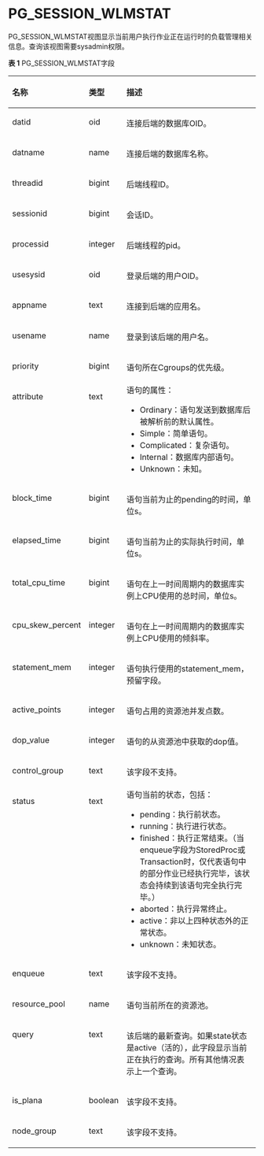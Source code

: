 # PG\_SESSION\_WLMSTAT

PG\_SESSION\_WLMSTAT视图显示当前用户执行作业正在运行时的负载管理相关信息。查询该视图需要sysadmin权限。

**表 1**  PG\_SESSION\_WLMSTAT字段

<a name="zh-cn_topic_0059777813_tccd0268d55f64ec1a787b36355678bd4"></a>
<table><thead align="left"><tr id="zh-cn_topic_0059777813_r1ca16dbdaebf4816ac282796af04c7dc"><th class="cellrowborder" valign="top" width="23.369999999999997%" id="mcps1.2.4.1.1"><p id="zh-cn_topic_0059777813_a54c6f4bf1ef74329935e7c5b3d44c568"><a name="zh-cn_topic_0059777813_a54c6f4bf1ef74329935e7c5b3d44c568"></a><a name="zh-cn_topic_0059777813_a54c6f4bf1ef74329935e7c5b3d44c568"></a>名称</p>
</th>
<th class="cellrowborder" valign="top" width="13.79%" id="mcps1.2.4.1.2"><p id="zh-cn_topic_0059777813_a50a83a9a3c054bbda8b4052636a3f0b0"><a name="zh-cn_topic_0059777813_a50a83a9a3c054bbda8b4052636a3f0b0"></a><a name="zh-cn_topic_0059777813_a50a83a9a3c054bbda8b4052636a3f0b0"></a>类型</p>
</th>
<th class="cellrowborder" valign="top" width="62.839999999999996%" id="mcps1.2.4.1.3"><p id="zh-cn_topic_0059777813_a25cd84fe2a5346df8dd7de66987a0817"><a name="zh-cn_topic_0059777813_a25cd84fe2a5346df8dd7de66987a0817"></a><a name="zh-cn_topic_0059777813_a25cd84fe2a5346df8dd7de66987a0817"></a>描述</p>
</th>
</tr>
</thead>
<tbody><tr id="zh-cn_topic_0059777813_rd60c774c050f4e3fb470778927889fcb"><td class="cellrowborder" valign="top" width="23.369999999999997%" headers="mcps1.2.4.1.1 "><p id="zh-cn_topic_0059777813_a868904a6bedc4f96a89b958e84e9e16b"><a name="zh-cn_topic_0059777813_a868904a6bedc4f96a89b958e84e9e16b"></a><a name="zh-cn_topic_0059777813_a868904a6bedc4f96a89b958e84e9e16b"></a>datid</p>
</td>
<td class="cellrowborder" valign="top" width="13.79%" headers="mcps1.2.4.1.2 "><p id="zh-cn_topic_0059777813_ae3fedda4b1624c7290e4969612e9e262"><a name="zh-cn_topic_0059777813_ae3fedda4b1624c7290e4969612e9e262"></a><a name="zh-cn_topic_0059777813_ae3fedda4b1624c7290e4969612e9e262"></a>oid</p>
</td>
<td class="cellrowborder" valign="top" width="62.839999999999996%" headers="mcps1.2.4.1.3 "><p id="zh-cn_topic_0059777813_ab0e1375ad24c46319ad2a4db1f8b366e"><a name="zh-cn_topic_0059777813_ab0e1375ad24c46319ad2a4db1f8b366e"></a><a name="zh-cn_topic_0059777813_ab0e1375ad24c46319ad2a4db1f8b366e"></a>连接后端的数据库OID。</p>
</td>
</tr>
<tr id="zh-cn_topic_0059777813_r773daf5f20b745b9a61e42ea198947c8"><td class="cellrowborder" valign="top" width="23.369999999999997%" headers="mcps1.2.4.1.1 "><p id="zh-cn_topic_0059777813_a23dd1bd89d5a46b68c1fa767b1e20437"><a name="zh-cn_topic_0059777813_a23dd1bd89d5a46b68c1fa767b1e20437"></a><a name="zh-cn_topic_0059777813_a23dd1bd89d5a46b68c1fa767b1e20437"></a>datname</p>
</td>
<td class="cellrowborder" valign="top" width="13.79%" headers="mcps1.2.4.1.2 "><p id="zh-cn_topic_0059777813_a5d38c859cd5b4679a394b37d0939f593"><a name="zh-cn_topic_0059777813_a5d38c859cd5b4679a394b37d0939f593"></a><a name="zh-cn_topic_0059777813_a5d38c859cd5b4679a394b37d0939f593"></a>name</p>
</td>
<td class="cellrowborder" valign="top" width="62.839999999999996%" headers="mcps1.2.4.1.3 "><p id="zh-cn_topic_0059777813_a3d80bbfcfcf649d0a17e316abd3d7131"><a name="zh-cn_topic_0059777813_a3d80bbfcfcf649d0a17e316abd3d7131"></a><a name="zh-cn_topic_0059777813_a3d80bbfcfcf649d0a17e316abd3d7131"></a>连接后端的数据库名称。</p>
</td>
</tr>
<tr id="zh-cn_topic_0059777813_rac262b0a4bae452f97ba8298291c0bc8"><td class="cellrowborder" valign="top" width="23.369999999999997%" headers="mcps1.2.4.1.1 "><p id="zh-cn_topic_0059777813_a67d4cc2426cc4d648561e05beaaa7fc7"><a name="zh-cn_topic_0059777813_a67d4cc2426cc4d648561e05beaaa7fc7"></a><a name="zh-cn_topic_0059777813_a67d4cc2426cc4d648561e05beaaa7fc7"></a>threadid</p>
</td>
<td class="cellrowborder" valign="top" width="13.79%" headers="mcps1.2.4.1.2 "><p id="zh-cn_topic_0059777813_af76ab6a0c8434029b15ae6d57f15abd5"><a name="zh-cn_topic_0059777813_af76ab6a0c8434029b15ae6d57f15abd5"></a><a name="zh-cn_topic_0059777813_af76ab6a0c8434029b15ae6d57f15abd5"></a>bigint</p>
</td>
<td class="cellrowborder" valign="top" width="62.839999999999996%" headers="mcps1.2.4.1.3 "><p id="zh-cn_topic_0059777813_a7669230bc8c2495da4b811c58dfe65a0"><a name="zh-cn_topic_0059777813_a7669230bc8c2495da4b811c58dfe65a0"></a><a name="zh-cn_topic_0059777813_a7669230bc8c2495da4b811c58dfe65a0"></a>后端线程ID。</p>
</td>
</tr>
<tr id="row182751955182013"><td class="cellrowborder" valign="top" width="23.369999999999997%" headers="mcps1.2.4.1.1 "><p id="p19276205522012"><a name="p19276205522012"></a><a name="p19276205522012"></a>sessionid</p>
</td>
<td class="cellrowborder" valign="top" width="13.79%" headers="mcps1.2.4.1.2 "><p id="p172761555102017"><a name="p172761555102017"></a><a name="p172761555102017"></a>bigint</p>
</td>
<td class="cellrowborder" valign="top" width="62.839999999999996%" headers="mcps1.2.4.1.3 "><p id="p1827685511203"><a name="p1827685511203"></a><a name="p1827685511203"></a>会话ID。</p>
</td>
</tr>
<tr id="zh-cn_topic_0059777813_rc7f7263ed9af4054b9c6f8d300395342"><td class="cellrowborder" valign="top" width="23.369999999999997%" headers="mcps1.2.4.1.1 "><p id="zh-cn_topic_0059777813_a891f0bcb046c458da7a42461197c6412"><a name="zh-cn_topic_0059777813_a891f0bcb046c458da7a42461197c6412"></a><a name="zh-cn_topic_0059777813_a891f0bcb046c458da7a42461197c6412"></a>processid</p>
</td>
<td class="cellrowborder" valign="top" width="13.79%" headers="mcps1.2.4.1.2 "><p id="zh-cn_topic_0059777813_aee89e61f7c584f42939028e67b141721"><a name="zh-cn_topic_0059777813_aee89e61f7c584f42939028e67b141721"></a><a name="zh-cn_topic_0059777813_aee89e61f7c584f42939028e67b141721"></a>integer</p>
</td>
<td class="cellrowborder" valign="top" width="62.839999999999996%" headers="mcps1.2.4.1.3 "><p id="zh-cn_topic_0059777813_a28570d8072ca4e5dafcb0325a6b110f8"><a name="zh-cn_topic_0059777813_a28570d8072ca4e5dafcb0325a6b110f8"></a><a name="zh-cn_topic_0059777813_a28570d8072ca4e5dafcb0325a6b110f8"></a>后端线程的pid。</p>
</td>
</tr>
<tr id="zh-cn_topic_0059777813_r778a278f493542ef814c34c081aaffcd"><td class="cellrowborder" valign="top" width="23.369999999999997%" headers="mcps1.2.4.1.1 "><p id="zh-cn_topic_0059777813_ac3cf9f617949409995410b2030aed42f"><a name="zh-cn_topic_0059777813_ac3cf9f617949409995410b2030aed42f"></a><a name="zh-cn_topic_0059777813_ac3cf9f617949409995410b2030aed42f"></a>usesysid</p>
</td>
<td class="cellrowborder" valign="top" width="13.79%" headers="mcps1.2.4.1.2 "><p id="zh-cn_topic_0059777813_ac969aab673fe46ea892c3b23ac445490"><a name="zh-cn_topic_0059777813_ac969aab673fe46ea892c3b23ac445490"></a><a name="zh-cn_topic_0059777813_ac969aab673fe46ea892c3b23ac445490"></a>oid</p>
</td>
<td class="cellrowborder" valign="top" width="62.839999999999996%" headers="mcps1.2.4.1.3 "><p id="zh-cn_topic_0059777813_a776237cc6eee40bc89f01e8cba7ce95d"><a name="zh-cn_topic_0059777813_a776237cc6eee40bc89f01e8cba7ce95d"></a><a name="zh-cn_topic_0059777813_a776237cc6eee40bc89f01e8cba7ce95d"></a>登录后端的用户OID。</p>
</td>
</tr>
<tr id="zh-cn_topic_0059777813_r3f3b7fa610c0416985a519ad773ca559"><td class="cellrowborder" valign="top" width="23.369999999999997%" headers="mcps1.2.4.1.1 "><p id="zh-cn_topic_0059777813_ab6bd0fea74e84219ae29812e77f10ff6"><a name="zh-cn_topic_0059777813_ab6bd0fea74e84219ae29812e77f10ff6"></a><a name="zh-cn_topic_0059777813_ab6bd0fea74e84219ae29812e77f10ff6"></a>appname</p>
</td>
<td class="cellrowborder" valign="top" width="13.79%" headers="mcps1.2.4.1.2 "><p id="zh-cn_topic_0059777813_ac9007d3b4a1b4b9e8244269b155a5caa"><a name="zh-cn_topic_0059777813_ac9007d3b4a1b4b9e8244269b155a5caa"></a><a name="zh-cn_topic_0059777813_ac9007d3b4a1b4b9e8244269b155a5caa"></a>text</p>
</td>
<td class="cellrowborder" valign="top" width="62.839999999999996%" headers="mcps1.2.4.1.3 "><p id="zh-cn_topic_0059777813_afee9a8f4dff24f169f3140b4f4062075"><a name="zh-cn_topic_0059777813_afee9a8f4dff24f169f3140b4f4062075"></a><a name="zh-cn_topic_0059777813_afee9a8f4dff24f169f3140b4f4062075"></a>连接到后端的应用名。</p>
</td>
</tr>
<tr id="zh-cn_topic_0059777813_rc495ccb308e5438190191997ca948fad"><td class="cellrowborder" valign="top" width="23.369999999999997%" headers="mcps1.2.4.1.1 "><p id="zh-cn_topic_0059777813_a0734cbc29f564d6eac9741e71c979897"><a name="zh-cn_topic_0059777813_a0734cbc29f564d6eac9741e71c979897"></a><a name="zh-cn_topic_0059777813_a0734cbc29f564d6eac9741e71c979897"></a>usename</p>
</td>
<td class="cellrowborder" valign="top" width="13.79%" headers="mcps1.2.4.1.2 "><p id="zh-cn_topic_0059777813_a2a1e0bf7c3cf4aa1bb3c9a2ef58286f3"><a name="zh-cn_topic_0059777813_a2a1e0bf7c3cf4aa1bb3c9a2ef58286f3"></a><a name="zh-cn_topic_0059777813_a2a1e0bf7c3cf4aa1bb3c9a2ef58286f3"></a>name</p>
</td>
<td class="cellrowborder" valign="top" width="62.839999999999996%" headers="mcps1.2.4.1.3 "><p id="zh-cn_topic_0059777813_ac94e5bbf58b64ab9bd77fa3fa6d5b03a"><a name="zh-cn_topic_0059777813_ac94e5bbf58b64ab9bd77fa3fa6d5b03a"></a><a name="zh-cn_topic_0059777813_ac94e5bbf58b64ab9bd77fa3fa6d5b03a"></a>登录到该后端的用户名。</p>
</td>
</tr>
<tr id="zh-cn_topic_0059777813_r1da80184f1714572b51fe9f2e2a9c961"><td class="cellrowborder" valign="top" width="23.369999999999997%" headers="mcps1.2.4.1.1 "><p id="zh-cn_topic_0059777813_ac6633e4e709844cd92695bf06a96f22e"><a name="zh-cn_topic_0059777813_ac6633e4e709844cd92695bf06a96f22e"></a><a name="zh-cn_topic_0059777813_ac6633e4e709844cd92695bf06a96f22e"></a>priority</p>
</td>
<td class="cellrowborder" valign="top" width="13.79%" headers="mcps1.2.4.1.2 "><p id="zh-cn_topic_0059777813_a3fbb092d9267407795e2f2c17c16375b"><a name="zh-cn_topic_0059777813_a3fbb092d9267407795e2f2c17c16375b"></a><a name="zh-cn_topic_0059777813_a3fbb092d9267407795e2f2c17c16375b"></a>bigint</p>
</td>
<td class="cellrowborder" valign="top" width="62.839999999999996%" headers="mcps1.2.4.1.3 "><p id="zh-cn_topic_0059777813_ad28893ddc8c14c4e80834e1b776741e9"><a name="zh-cn_topic_0059777813_ad28893ddc8c14c4e80834e1b776741e9"></a><a name="zh-cn_topic_0059777813_ad28893ddc8c14c4e80834e1b776741e9"></a>语句所在Cgroups的优先级。</p>
</td>
</tr>
<tr id="zh-cn_topic_0059777813_re92cbd92b30f4f36be2495ebf60a815e"><td class="cellrowborder" valign="top" width="23.369999999999997%" headers="mcps1.2.4.1.1 "><p id="zh-cn_topic_0059777813_aa5f3de1c4c7c446490a94f5264c12263"><a name="zh-cn_topic_0059777813_aa5f3de1c4c7c446490a94f5264c12263"></a><a name="zh-cn_topic_0059777813_aa5f3de1c4c7c446490a94f5264c12263"></a>attribute</p>
</td>
<td class="cellrowborder" valign="top" width="13.79%" headers="mcps1.2.4.1.2 "><p id="zh-cn_topic_0059777813_a0168eaf273b044d38eeee2247abcb490"><a name="zh-cn_topic_0059777813_a0168eaf273b044d38eeee2247abcb490"></a><a name="zh-cn_topic_0059777813_a0168eaf273b044d38eeee2247abcb490"></a>text</p>
</td>
<td class="cellrowborder" valign="top" width="62.839999999999996%" headers="mcps1.2.4.1.3 "><div class="p" id="zh-cn_topic_0059777813_ab6e2430869eb4a849e9928bf2cafdb9c"><a name="zh-cn_topic_0059777813_ab6e2430869eb4a849e9928bf2cafdb9c"></a><a name="zh-cn_topic_0059777813_ab6e2430869eb4a849e9928bf2cafdb9c"></a>语句的属性：<a name="ul46721356172613"></a><a name="ul46721356172613"></a><ul id="ul46721356172613"><li>Ordinary：语句发送到数据库后被解析前的默认属性。</li><li>Simple：简单语句。</li><li>Complicated：复杂语句。</li><li>Internal：数据库内部语句。</li><li>Unknown：未知。</li></ul>
</div>
</td>
</tr>
<tr id="zh-cn_topic_0059777813_rfb82f1a98bf74dedaefde816819f36e3"><td class="cellrowborder" valign="top" width="23.369999999999997%" headers="mcps1.2.4.1.1 "><p id="zh-cn_topic_0059777813_a3e60006c9a5b45f3b00b53f2a4db0445"><a name="zh-cn_topic_0059777813_a3e60006c9a5b45f3b00b53f2a4db0445"></a><a name="zh-cn_topic_0059777813_a3e60006c9a5b45f3b00b53f2a4db0445"></a>block_time</p>
</td>
<td class="cellrowborder" valign="top" width="13.79%" headers="mcps1.2.4.1.2 "><p id="zh-cn_topic_0059777813_ae789dae3e63e46a287afeec08d39756f"><a name="zh-cn_topic_0059777813_ae789dae3e63e46a287afeec08d39756f"></a><a name="zh-cn_topic_0059777813_ae789dae3e63e46a287afeec08d39756f"></a>bigint</p>
</td>
<td class="cellrowborder" valign="top" width="62.839999999999996%" headers="mcps1.2.4.1.3 "><p id="zh-cn_topic_0059777813_af4c228feb9264729a04530c18f11e9a9"><a name="zh-cn_topic_0059777813_af4c228feb9264729a04530c18f11e9a9"></a><a name="zh-cn_topic_0059777813_af4c228feb9264729a04530c18f11e9a9"></a>语句当前为止的pending的时间，单位s。</p>
</td>
</tr>
<tr id="zh-cn_topic_0059777813_re58ec06790fd47618d0af600829e2cf9"><td class="cellrowborder" valign="top" width="23.369999999999997%" headers="mcps1.2.4.1.1 "><p id="zh-cn_topic_0059777813_a0191dc929341428caa5ac1415ad53520"><a name="zh-cn_topic_0059777813_a0191dc929341428caa5ac1415ad53520"></a><a name="zh-cn_topic_0059777813_a0191dc929341428caa5ac1415ad53520"></a>elapsed_time</p>
</td>
<td class="cellrowborder" valign="top" width="13.79%" headers="mcps1.2.4.1.2 "><p id="zh-cn_topic_0059777813_a5f3e1fe1e474414a9ebfbf98f396faa3"><a name="zh-cn_topic_0059777813_a5f3e1fe1e474414a9ebfbf98f396faa3"></a><a name="zh-cn_topic_0059777813_a5f3e1fe1e474414a9ebfbf98f396faa3"></a>bigint</p>
</td>
<td class="cellrowborder" valign="top" width="62.839999999999996%" headers="mcps1.2.4.1.3 "><p id="zh-cn_topic_0059777813_ab3e1fc4d9a92413eaf37dda8d254a85e"><a name="zh-cn_topic_0059777813_ab3e1fc4d9a92413eaf37dda8d254a85e"></a><a name="zh-cn_topic_0059777813_ab3e1fc4d9a92413eaf37dda8d254a85e"></a>语句当前为止的实际执行时间，单位s。</p>
</td>
</tr>
<tr id="zh-cn_topic_0059777813_r80dcf6f5419b42019dd1a939b1bc6384"><td class="cellrowborder" valign="top" width="23.369999999999997%" headers="mcps1.2.4.1.1 "><p id="zh-cn_topic_0059777813_a6ef8961cf16941bcb8ce4f1a14199655"><a name="zh-cn_topic_0059777813_a6ef8961cf16941bcb8ce4f1a14199655"></a><a name="zh-cn_topic_0059777813_a6ef8961cf16941bcb8ce4f1a14199655"></a>total_cpu_time</p>
</td>
<td class="cellrowborder" valign="top" width="13.79%" headers="mcps1.2.4.1.2 "><p id="zh-cn_topic_0059777813_ab5d0d996c1104317a9cecb6df46efd10"><a name="zh-cn_topic_0059777813_ab5d0d996c1104317a9cecb6df46efd10"></a><a name="zh-cn_topic_0059777813_ab5d0d996c1104317a9cecb6df46efd10"></a>bigint</p>
</td>
<td class="cellrowborder" valign="top" width="62.839999999999996%" headers="mcps1.2.4.1.3 "><p id="zh-cn_topic_0059777813_ad747620eff1f408eac4bff65f8b87d85"><a name="zh-cn_topic_0059777813_ad747620eff1f408eac4bff65f8b87d85"></a><a name="zh-cn_topic_0059777813_ad747620eff1f408eac4bff65f8b87d85"></a>语句在上一时间周期内的数据库实例上CPU使用的总时间，单位s。</p>
</td>
</tr>
<tr id="zh-cn_topic_0059777813_rbbad292dc5434f2993ad752edf1826bf"><td class="cellrowborder" valign="top" width="23.369999999999997%" headers="mcps1.2.4.1.1 "><p id="zh-cn_topic_0059777813_a0e4ff4c8a5ae4e568df63b5a0d2d3b46"><a name="zh-cn_topic_0059777813_a0e4ff4c8a5ae4e568df63b5a0d2d3b46"></a><a name="zh-cn_topic_0059777813_a0e4ff4c8a5ae4e568df63b5a0d2d3b46"></a>cpu_skew_percent</p>
</td>
<td class="cellrowborder" valign="top" width="13.79%" headers="mcps1.2.4.1.2 "><p id="zh-cn_topic_0059777813_ac533296e764a45e88dfefa84a8f6d2e5"><a name="zh-cn_topic_0059777813_ac533296e764a45e88dfefa84a8f6d2e5"></a><a name="zh-cn_topic_0059777813_ac533296e764a45e88dfefa84a8f6d2e5"></a>integer</p>
</td>
<td class="cellrowborder" valign="top" width="62.839999999999996%" headers="mcps1.2.4.1.3 "><p id="zh-cn_topic_0059777813_a31aaf318f1e74686809820ea6850fea0"><a name="zh-cn_topic_0059777813_a31aaf318f1e74686809820ea6850fea0"></a><a name="zh-cn_topic_0059777813_a31aaf318f1e74686809820ea6850fea0"></a>语句在上一时间周期内的数据库实例上CPU使用的倾斜率。</p>
</td>
</tr>
<tr id="zh-cn_topic_0059777813_r12108dbe0e7e4dd095a384559789b70b"><td class="cellrowborder" valign="top" width="23.369999999999997%" headers="mcps1.2.4.1.1 "><p id="zh-cn_topic_0059777813_a68ae3baf736d418b963d2ec3a2015e75"><a name="zh-cn_topic_0059777813_a68ae3baf736d418b963d2ec3a2015e75"></a><a name="zh-cn_topic_0059777813_a68ae3baf736d418b963d2ec3a2015e75"></a>statement_mem</p>
</td>
<td class="cellrowborder" valign="top" width="13.79%" headers="mcps1.2.4.1.2 "><p id="zh-cn_topic_0059777813_a900107402fb04dd39186c0c6b96f7763"><a name="zh-cn_topic_0059777813_a900107402fb04dd39186c0c6b96f7763"></a><a name="zh-cn_topic_0059777813_a900107402fb04dd39186c0c6b96f7763"></a>integer</p>
</td>
<td class="cellrowborder" valign="top" width="62.839999999999996%" headers="mcps1.2.4.1.3 "><p id="zh-cn_topic_0059777813_af58de729016945cc8a8dad3520f400fd"><a name="zh-cn_topic_0059777813_af58de729016945cc8a8dad3520f400fd"></a><a name="zh-cn_topic_0059777813_af58de729016945cc8a8dad3520f400fd"></a>语句执行使用的statement_mem，预留字段。</p>
</td>
</tr>
<tr id="zh-cn_topic_0059777813_rd4517b6fa20347c399cca1b65d57a369"><td class="cellrowborder" valign="top" width="23.369999999999997%" headers="mcps1.2.4.1.1 "><p id="zh-cn_topic_0059777813_a07ea9fb931b1497bbd6745800562df77"><a name="zh-cn_topic_0059777813_a07ea9fb931b1497bbd6745800562df77"></a><a name="zh-cn_topic_0059777813_a07ea9fb931b1497bbd6745800562df77"></a>active_points</p>
</td>
<td class="cellrowborder" valign="top" width="13.79%" headers="mcps1.2.4.1.2 "><p id="zh-cn_topic_0059777813_a5178b0d262db4ffaa4c8bdee70f8f373"><a name="zh-cn_topic_0059777813_a5178b0d262db4ffaa4c8bdee70f8f373"></a><a name="zh-cn_topic_0059777813_a5178b0d262db4ffaa4c8bdee70f8f373"></a>integer</p>
</td>
<td class="cellrowborder" valign="top" width="62.839999999999996%" headers="mcps1.2.4.1.3 "><p id="zh-cn_topic_0059777813_ad888c687e65b4e2b99b81043436d9244"><a name="zh-cn_topic_0059777813_ad888c687e65b4e2b99b81043436d9244"></a><a name="zh-cn_topic_0059777813_ad888c687e65b4e2b99b81043436d9244"></a>语句占用的资源池并发点数。</p>
</td>
</tr>
<tr id="zh-cn_topic_0059777813_r7e7b8331bf894a4abd50d040dd200d61"><td class="cellrowborder" valign="top" width="23.369999999999997%" headers="mcps1.2.4.1.1 "><p id="zh-cn_topic_0059777813_a1774df5bc4e041179b7e398ba7ba51e6"><a name="zh-cn_topic_0059777813_a1774df5bc4e041179b7e398ba7ba51e6"></a><a name="zh-cn_topic_0059777813_a1774df5bc4e041179b7e398ba7ba51e6"></a>dop_value</p>
</td>
<td class="cellrowborder" valign="top" width="13.79%" headers="mcps1.2.4.1.2 "><p id="zh-cn_topic_0059777813_aa58044efdd6e45c98f1aec3e85480104"><a name="zh-cn_topic_0059777813_aa58044efdd6e45c98f1aec3e85480104"></a><a name="zh-cn_topic_0059777813_aa58044efdd6e45c98f1aec3e85480104"></a>integer</p>
</td>
<td class="cellrowborder" valign="top" width="62.839999999999996%" headers="mcps1.2.4.1.3 "><p id="zh-cn_topic_0059777813_a39b24008b80a4aa3b29785a5c311bdc6"><a name="zh-cn_topic_0059777813_a39b24008b80a4aa3b29785a5c311bdc6"></a><a name="zh-cn_topic_0059777813_a39b24008b80a4aa3b29785a5c311bdc6"></a>语句的从资源池中获取的dop值。</p>
</td>
</tr>
<tr id="zh-cn_topic_0059777813_r8f48c2c43cd9410a9487ddab7b0ba046"><td class="cellrowborder" valign="top" width="23.369999999999997%" headers="mcps1.2.4.1.1 "><p id="zh-cn_topic_0059777813_a2de0dcaf8d7b4e0596d2e3a669a243ea"><a name="zh-cn_topic_0059777813_a2de0dcaf8d7b4e0596d2e3a669a243ea"></a><a name="zh-cn_topic_0059777813_a2de0dcaf8d7b4e0596d2e3a669a243ea"></a>control_group</p>
</td>
<td class="cellrowborder" valign="top" width="13.79%" headers="mcps1.2.4.1.2 "><p id="zh-cn_topic_0059777813_ace7eafae015a4d41b22f62486633f00b"><a name="zh-cn_topic_0059777813_ace7eafae015a4d41b22f62486633f00b"></a><a name="zh-cn_topic_0059777813_ace7eafae015a4d41b22f62486633f00b"></a>text</p>
</td>
<td class="cellrowborder" valign="top" width="62.839999999999996%" headers="mcps1.2.4.1.3 "><p id="zh-cn_topic_0059777813_a42731aed94024204b318587ac7b72885"><a name="zh-cn_topic_0059777813_a42731aed94024204b318587ac7b72885"></a><a name="zh-cn_topic_0059777813_a42731aed94024204b318587ac7b72885"></a>该字段不支持。</p>
</td>
</tr>
<tr id="zh-cn_topic_0059777813_r294b9ac28d86426b8fae8993983cfe5c"><td class="cellrowborder" valign="top" width="23.369999999999997%" headers="mcps1.2.4.1.1 "><p id="zh-cn_topic_0059777813_aab7f67ca38b045b99e5a96e284119b69"><a name="zh-cn_topic_0059777813_aab7f67ca38b045b99e5a96e284119b69"></a><a name="zh-cn_topic_0059777813_aab7f67ca38b045b99e5a96e284119b69"></a>status</p>
</td>
<td class="cellrowborder" valign="top" width="13.79%" headers="mcps1.2.4.1.2 "><p id="zh-cn_topic_0059777813_a85e90919e2c14bfda686b399a410a8ef"><a name="zh-cn_topic_0059777813_a85e90919e2c14bfda686b399a410a8ef"></a><a name="zh-cn_topic_0059777813_a85e90919e2c14bfda686b399a410a8ef"></a>text</p>
</td>
<td class="cellrowborder" valign="top" width="62.839999999999996%" headers="mcps1.2.4.1.3 "><div class="p" id="zh-cn_topic_0059777813_a52d8aa96b9ad4db89fa0403130714f94"><a name="zh-cn_topic_0059777813_a52d8aa96b9ad4db89fa0403130714f94"></a><a name="zh-cn_topic_0059777813_a52d8aa96b9ad4db89fa0403130714f94"></a>语句当前的状态，包括：<a name="zh-cn_topic_0059777813_u8178e6c3854c44b7ba964d821ba60847"></a><a name="zh-cn_topic_0059777813_u8178e6c3854c44b7ba964d821ba60847"></a><ul id="zh-cn_topic_0059777813_u8178e6c3854c44b7ba964d821ba60847"><li>pending：执行前状态。</li><li>running：执行进行状态。</li><li>finished：执行正常结束。（当enqueue字段为StoredProc或Transaction时，仅代表语句中的部分作业已经执行完毕，该状态会持续到该语句完全执行完毕。）</li><li>aborted：执行异常终止。</li><li>active：非以上四种状态外的正常状态。</li><li>unknown：未知状态。</li></ul>
</div>
</td>
</tr>
<tr id="zh-cn_topic_0059777813_r470f6d37daaf4961822cf6bdd6af2f00"><td class="cellrowborder" valign="top" width="23.369999999999997%" headers="mcps1.2.4.1.1 "><p id="zh-cn_topic_0059777813_ab30701e5eb7b48f694ebe8d9b1a9a620"><a name="zh-cn_topic_0059777813_ab30701e5eb7b48f694ebe8d9b1a9a620"></a><a name="zh-cn_topic_0059777813_ab30701e5eb7b48f694ebe8d9b1a9a620"></a>enqueue</p>
</td>
<td class="cellrowborder" valign="top" width="13.79%" headers="mcps1.2.4.1.2 "><p id="zh-cn_topic_0059777813_ad3b34d321d354f54be7e810a9996517a"><a name="zh-cn_topic_0059777813_ad3b34d321d354f54be7e810a9996517a"></a><a name="zh-cn_topic_0059777813_ad3b34d321d354f54be7e810a9996517a"></a>text</p>
</td>
<td class="cellrowborder" valign="top" width="62.839999999999996%" headers="mcps1.2.4.1.3 "><p id="zh-cn_topic_0059777813_a082a0318ed814ee2aac76480f90c4c16"><a name="zh-cn_topic_0059777813_a082a0318ed814ee2aac76480f90c4c16"></a><a name="zh-cn_topic_0059777813_a082a0318ed814ee2aac76480f90c4c16"></a>该字段不支持。</p>
</td>
</tr>
<tr id="zh-cn_topic_0059777813_rca306d8c31024b2aa1ba69a5f1801b35"><td class="cellrowborder" valign="top" width="23.369999999999997%" headers="mcps1.2.4.1.1 "><p id="zh-cn_topic_0059777813_ae21e7ed18b3e42c2a602e3f1f9b63dc9"><a name="zh-cn_topic_0059777813_ae21e7ed18b3e42c2a602e3f1f9b63dc9"></a><a name="zh-cn_topic_0059777813_ae21e7ed18b3e42c2a602e3f1f9b63dc9"></a>resource_pool</p>
</td>
<td class="cellrowborder" valign="top" width="13.79%" headers="mcps1.2.4.1.2 "><p id="zh-cn_topic_0059777813_a2f8cde66942042d989bd64dc046143f7"><a name="zh-cn_topic_0059777813_a2f8cde66942042d989bd64dc046143f7"></a><a name="zh-cn_topic_0059777813_a2f8cde66942042d989bd64dc046143f7"></a>name</p>
</td>
<td class="cellrowborder" valign="top" width="62.839999999999996%" headers="mcps1.2.4.1.3 "><p id="zh-cn_topic_0059777813_a90ce7d647c7b463881ccce2bb0933bb9"><a name="zh-cn_topic_0059777813_a90ce7d647c7b463881ccce2bb0933bb9"></a><a name="zh-cn_topic_0059777813_a90ce7d647c7b463881ccce2bb0933bb9"></a>语句当前所在的资源池。</p>
</td>
</tr>
<tr id="zh-cn_topic_0059777813_row19352181317552"><td class="cellrowborder" valign="top" width="23.369999999999997%" headers="mcps1.2.4.1.1 "><p id="zh-cn_topic_0059777813_p1135381315555"><a name="zh-cn_topic_0059777813_p1135381315555"></a><a name="zh-cn_topic_0059777813_p1135381315555"></a>query</p>
</td>
<td class="cellrowborder" valign="top" width="13.79%" headers="mcps1.2.4.1.2 "><p id="zh-cn_topic_0059777813_p1735341313558"><a name="zh-cn_topic_0059777813_p1735341313558"></a><a name="zh-cn_topic_0059777813_p1735341313558"></a>text</p>
</td>
<td class="cellrowborder" valign="top" width="62.839999999999996%" headers="mcps1.2.4.1.3 "><p id="zh-cn_topic_0059777813_p16353121355516"><a name="zh-cn_topic_0059777813_p16353121355516"></a><a name="zh-cn_topic_0059777813_p16353121355516"></a>该后端的最新查询。如果state状态是active（活的），此字段显示当前正在执行的查询。所有其他情况表示上一个查询。</p>
</td>
</tr>
<tr id="row17746185011204"><td class="cellrowborder" valign="top" width="23.369999999999997%" headers="mcps1.2.4.1.1 "><p id="p1674665012010"><a name="p1674665012010"></a><a name="p1674665012010"></a>is_plana</p>
</td>
<td class="cellrowborder" valign="top" width="13.79%" headers="mcps1.2.4.1.2 "><p id="p3746145014202"><a name="p3746145014202"></a><a name="p3746145014202"></a>boolean</p>
</td>
<td class="cellrowborder" valign="top" width="62.839999999999996%" headers="mcps1.2.4.1.3 "><p id="p1174618502203"><a name="p1174618502203"></a><a name="p1174618502203"></a>该字段不支持。</p>
</td>
</tr>
<tr id="row416612268217"><td class="cellrowborder" valign="top" width="23.369999999999997%" headers="mcps1.2.4.1.1 "><p id="p121682268212"><a name="p121682268212"></a><a name="p121682268212"></a>node_group</p>
</td>
<td class="cellrowborder" valign="top" width="13.79%" headers="mcps1.2.4.1.2 "><p id="p1916862612213"><a name="p1916862612213"></a><a name="p1916862612213"></a>text</p>
</td>
<td class="cellrowborder" valign="top" width="62.839999999999996%" headers="mcps1.2.4.1.3 "><p id="p181684268212"><a name="p181684268212"></a><a name="p181684268212"></a>该字段不支持。</p>
</td>
</tr>
</tbody>
</table>
